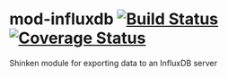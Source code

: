 mod-influxdb [![Build Status](https://travis-ci.org/savoirfairelinux/mod-influxdb.svg?branch=master)](https://travis-ci.org/savoirfairelinux/mod-influxdb) [![Coverage Status](https://coveralls.io/repos/savoirfairelinux/mod-influxdb/badge.png?branch=master)](https://coveralls.io/r/savoirfairelinux/mod-influxdb?branch=master)
============

Shinken module for exporting data to an InfluxDB server
